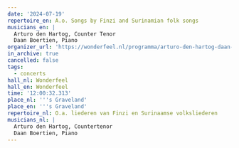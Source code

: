 ```yaml
---
date: '2024-07-19'
repertoire_en: A.o. Songs by Finzi and Surinamian folk songs
musicians_en: |
  Arturo den Hartog, Counter Tenor
  Daan Boertien, Piano
organizer_url: 'https://wonderfeel.nl/programma/arturo-den-hartog-daan-boertien/'
in_archive: true
cancelled: false
tags:
  - concerts
hall_nl: Wonderfeel
hall_en: Wonderfeel
time: '12:00:32.313'
place_nl: '''s Graveland'
place_en: '''s Graveland'
repertoire_nl: O.a. liederen van Finzi en Surinaamse volksliederen
musicians_nl: |
  Arturo den Hartog, Countertenor
  Daan Boertien, Piano
---
```


